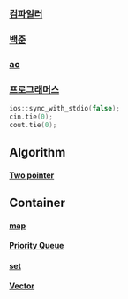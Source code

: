 ### <a href="https://www.onlinegdb.com/">컴파일러</a>
### <a href="https://www.acmicpc.net/">백준</a>
### <a href="https://solved.ac/">ac</a>
### <a href="https://programmers.co.kr/learn/challenges?tab=algorithm_practice_kit">프로그래머스</a>
```cpp
ios::sync_with_stdio(false);
cin.tie(0);
cout.tie(0);
```
## Algorithm
#### <a href="Two pointer/Two pointer.md">Two pointer</a>

## Container
#### <a href="Hash/map.md">map</a>
#### <a href="Priority Queue/Priority Queue.md">Priority Queue</a>
#### <a href="Hash/set.md">set</a>
#### <a href="Sorting/Vector.md">Vector</a>
